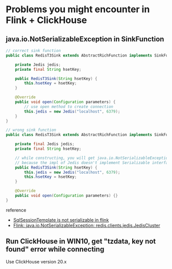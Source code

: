 # Problems you might encounter in Flink + ClickHouse 
## java.io.NotSerializableException in SinkFunction
```java
// correct sink function
public class RedisT3Sink extends AbstractRichFunction implements SinkFunction<Tuple3<String, Integer, Long>> {

    private Jedis jedis;
    private final String hsetKey;

    public RedisT3Sink(String hsetKey) {
        this.hsetKey = hsetKey;
    }

    @Override
    public void open(Configuration parameters) {
        // use open method to create connection
        this.jedis = new Jedis("localhost", 6379);
    }
}

// wrong sink function
public class RedisT3Sink extends AbstractRichFunction implements SinkFunction<Tuple3<String, Integer, Long>> {

    private final Jedis jedis;
    private final String hsetKey;

    // while constructing, you will get java.io.NotSerializableException
    // because the impl of Jedis doesn't implement Serializable interface
    public RedisT3Sink(String hsetKey) {
        this.jedis = new Jedis("localhost", 6379);
        this.hsetKey = hsetKey;
    }

    @Override
    public void open(Configuration parameters) {}
}
```
reference
- [SqlSessionTemplate is not serializable in flink](https://stackoverflow.com/questions/66729576/sqlsessiontemplate-is-not-serializable-in-flink)
- [Flink: java.io.NotSerializableException: redis.clients.jedis.JedisCluster](https://stackoverflow.com/questions/56057346/flink-java-io-notserializableexception-redis-clients-jedis-jediscluster)
## Run ClickHouse in WIN10, get "tzdata, key not found" error while connecting
Use ClickHouse version 20.x